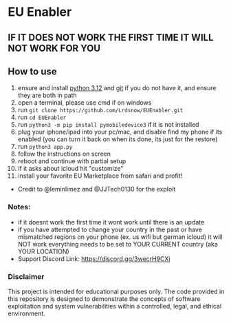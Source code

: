 # EU Enabler

## IF IT DOES NOT WORK THE FIRST TIME IT WILL NOT WORK FOR YOU

## How to use
1. ensure and install [python 3.12](https://www.python.org/downloads/release/python-3125/) and [git](https://git-scm.com/downloads) if you do not have it, and ensure they are both in path
2. open a terminal, please use cmd if on windows
3. run `git clone https://github.com/Lrdsnow/EUEnabler.git`
4. run `cd EUEnabler`
5. run `python3 -m pip install pymobiledevice3` if it is not installed
6. plug your iphone/ipad into your pc/mac, and disable find my phone if its enabled (you can turn it back on when its done, its just for the restore)
7. run `python3 app.py`
10. follow the instructions on screen
11. reboot and continue with partial setup
12. if it asks about icloud hit "customize"
13. install your favorite EU Marketplace from safari and profit!
- Credit to @leminlimez and @JJTech0130 for the exploit

### Notes:
- if it doesnt work the first time it wont work until there is an update
- if you have attempted to change your country in the past or have mismatched regions on your phone (ex. us wifi but german icloud) it will NOT work everything needs to be set to YOUR CURRENT country (aka YOUR LOCATION)
- Support Discord Link: https://discord.gg/3wecrH9CXj

### Disclaimer
This project is intended for educational purposes only. The code provided in this repository is designed to demonstrate the concepts of software exploitation and system vulnerabilities within a controlled, legal, and ethical environment.
